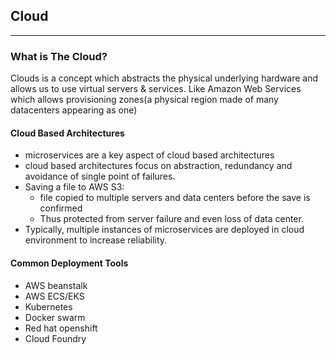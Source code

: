 ## Cloud
-- --
### What is The Cloud?
Clouds is a concept which abstracts the physical underlying hardware and allows us to use virtual servers & services.
Like Amazon Web Services which allows provisioning zones(a physical region made of many datacenters appearing as one)

#### Cloud Based Architectures
* microservices are a key aspect of cloud based architectures
* cloud based architectures focus on abstraction, redundancy and avoidance of single point of failures.
* Saving a file to AWS S3:
  * file copied to multiple servers and data centers before the save is confirmed
  * Thus protected from server failure and even loss of data center.
* Typically, multiple instances of microservices are deployed in cloud environment to increase reliability.

#### Common Deployment Tools
* AWS beanstalk
* AWS ECS/EKS
* Kubernetes
* Docker swarm
* Red hat openshift
* Cloud Foundry
